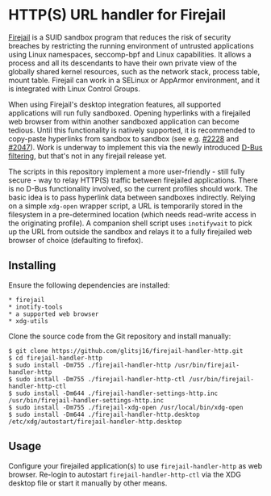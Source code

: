 # HTTP(S) URL handler for Firejail

[Firejail](https://github.com/netblue30/firejail) is a SUID sandbox program that reduces the risk of security breaches by restricting the running environment of untrusted applications using Linux namespaces, seccomp-bpf
and Linux capabilities. It allows a process and all its descendants to have their own private view of the globally shared kernel resources, such as the network stack, process table, mount table. Firejail can work in a SELinux or AppArmor environment, and it is integrated with Linux Control Groups.

When using Firejail's desktop integration features, all supported applications will run fully sandboxed. Opening hyperlinks with a firejailed web browser from within another sandboxed application can become tedious. Until this functionality is natively supported, it is recommended to copy-paste hyperlinks from sandbox to sandbox (see e.g.  [#2228](https://github.com/netblue30/firejail/issues/2228) and [#2047](https://github.com/netblue30/firejail/issues/2047)). Work is underway to implement this via the newly introduced [D-Bus filtering](https://github.com/netblue30/firejail/issues/3471#issuecomment-646582480), but that's not in any firejail release yet.

The scripts in this repository implement a more user-friendly - still fully secure - way to relay HTTP(S) traffic between firejailed applications. There is no D-Bus functionality involved, so the current profiles should work. The basic idea is to pass hyperlink data between sandboxes indirectly. Relying on a simple `xdg-open` wrapper script, a URL is temporarily stored in the filesystem in a pre-determined location (which needs read-write access in the originating profile). A companion shell script uses `inotifywait` to pick up the URL from outside the sandbox and relays it to a fully firejailed web browser of choice (defaulting to firefox).

## Installing

Ensure the following dependencies are installed:

	* firejail
	* inotify-tools
	* a supported web browser
	* xdg-utils

Clone the source code from the Git repository and install manually:

`````
$ git clone https://github.com/glitsj16/firejail-handler-http.git
$ cd firejail-handler-http
$ sudo install -Dm755 ./firejail-handler-http /usr/bin/firejail-handler-http
$ sudo install -Dm755 ./firejail-handler-http-ctl /usr/bin/firejail-handler-http-ctl
$ sudo install -Dm644 ./firejail-handler-settings-http.inc /usr/bin/firejail-handler-settings-http.inc
$ sudo install -Dm755 ./firejail-xdg-open /usr/local/bin/xdg-open
$ sudo install -Dm644 ./firejail-handler-http.desktop /etc/xdg/autostart/firejail-handler-http.desktop
`````

## Usage

Configure your firejailed application(s) to use `firejail-handler-http` as web browser.
Re-login to autostart `firejail-handler-http-ctl` via the XDG desktop file or start it manually by other means.
